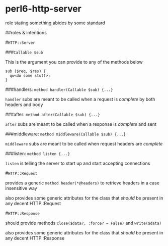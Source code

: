 # perl6-http-server

role stating something abides by some standard

##roles & intentions

#```HTTP::Server```

###```Callable $sub```

This is the argument you can provide to any of the methods below

```perl6
sub ($req, $res) { 
  qw<do some stuff>;  
}
```

###handlers: ```method handler(Callable $sub) {...}```

```handler``` subs are meant to be called when a request is _complete_ by both headers and body

###after: ```method after(Callable $sub) {...}```

```after``` subs are meant to be called when a response is _complete_ and sent

###middleware: ```method middleware(Callable $sub) {...}```

```middleware``` subs are meant to be called when request headers are _complete_ 

###listen: ```method listen {...}```

```listen``` is telling the server to start up and start accepting connections

#```HTTP::Request```

provides a generic ```method header(*@headers)``` to retrieve headers in a case insensitive way

also provides some generic attributes for the class that _should_ be present in any decent HTTP::Request

#```HTTP::Response```

should provide methods ```close($data?, :force? = False)``` and ```write($data)```  

also provides some generic attributes for the class that _should_ be present in any decent HTTP::Response

